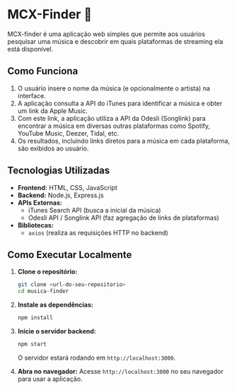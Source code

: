# MCX-Finder 🎵

MCX-finder é uma aplicação web simples que permite aos usuários pesquisar uma música e descobrir em quais plataformas de streaming ela está disponível.

## Como Funciona

1.  O usuário insere o nome da música (e opcionalmente o artista) na interface.
2.  A aplicação consulta a API do iTunes para identificar a música e obter um link da Apple Music.
3.  Com este link, a aplicação utiliza a API da Odesli (Songlink) para encontrar a música em diversas outras plataformas como Spotify, YouTube Music, Deezer, Tidal, etc.
4.  Os resultados, incluindo links diretos para a música em cada plataforma, são exibidos ao usuário.

## Tecnologias Utilizadas

* **Frontend:** HTML, CSS, JavaScript
* **Backend:** Node.js, Express.js
* **APIs Externas:**
    * iTunes Search API (busca a inicial da música)
    * Odesli API / Songlink API (faz agregação de links de plataformas)
* **Bibliotecas:**
    * `axios` (realiza as requisições HTTP no backend)

## Como Executar Localmente

1.  **Clone o repositório:**
    ```bash
    git clone <url-do-seu-repositorio>
    cd musica-finder
    ```

2.  **Instale as dependências:**
    ```bash
    npm install
    ```

3.  **Inicie o servidor backend:**
    ```bash
    npm start
    ```
    O servidor estará rodando em `http://localhost:3000`.

4.  **Abra no navegador:**
    Acesse `http://localhost:3000` no seu navegador para usar a aplicação.

